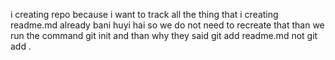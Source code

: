 i creating repo because i want to track all the thing that i creating 
readme.md already bani huyi hai so we do not need to recreate that 
than we run the command git init
and than why they said git add readme.md not git add .  